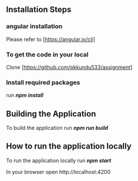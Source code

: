 ## Installation Steps
### angular installation
Please refer to [https://angular.io/cli]

### To get the code in your local 
Clone [https://github.com/pkkundu533/assignment]

### Install required packages
run **_npm install_** 

## Building the Application
To build the application run **_npm run build_**

## How to run the application locally
To run the application locally run **_npm start_**

In your browser open http://localhost:4200
